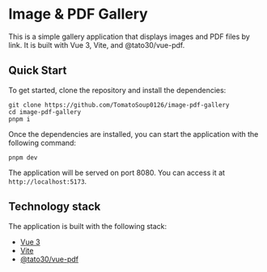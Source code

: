 # Image & PDF Gallery

This is a simple gallery application that displays images and PDF files by link. It is built with Vue 3, Vite, and @tato30/vue-pdf.

## Quick Start

To get started, clone the repository and install the dependencies:

```
git clone https://github.com/TomatoSoup0126/image-pdf-gallery
cd image-pdf-gallery
pnpm i
```

Once the dependencies are installed, you can start the application with the following command:

```
pnpm dev
```

The application will be served on port 8080. You can access it at `http://localhost:5173`.

## Technology stack

The application is built with the following stack:

* [Vue 3](https://vuejs.org/)
* [Vite](https://vitejs.dev/)
* [@tato30/vue-pdf](https://github.com/TaTo30/VuePDF)
